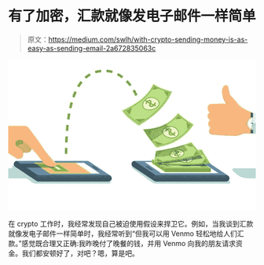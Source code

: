 # 有了加密，汇款就像发电子邮件一样简单

> 原文：<https://medium.com/swlh/with-crypto-sending-money-is-as-easy-as-sending-email-2a672835063c>

![](img/0b746f404b9f6f9a3e8f98fd6bc2eedb.png)

在 crypto 工作时，我经常发现自己被迫使用假设来捍卫它。例如，当我谈到汇款就像发电子邮件一样简单时，我经常听到“但我可以用 Venmo 轻松地给人们汇款。”感觉既合理又正确:我昨晚付了晚餐的钱，并用 Venmo 向我的朋友请求资金。我们都安顿好了，对吧？嗯，算是吧。